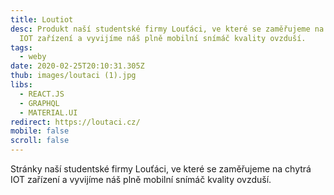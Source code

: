 ```yaml
---
title: Loutiot
desc: Produkt naší studentské firmy Louťáci, ve které se zaměřujeme na chytrá
  IOT zařízení a vyvijíme náš plně mobilní snímáč kvality ovzduší.
tags:
  - weby
date: 2020-02-25T20:10:31.305Z
thub: images/loutaci (1).jpg
libs:
  - REACT.JS
  - GRAPHQL
  - MATERIAL.UI
redirect: https://loutaci.cz/
mobile: false
scroll: false
---
```

Stránky naší studentské firmy Louťáci, ve které se zaměřujeme na chytrá IOT zařízení a vyvijíme náš plně mobilní snímáč kvality ovzduší.
